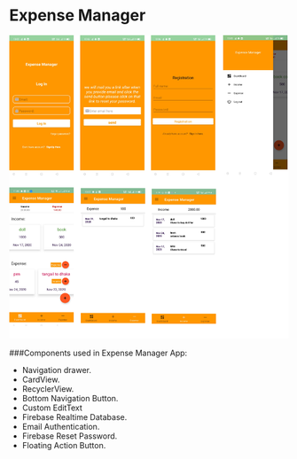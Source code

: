 # Expense Manager

![](images/expensemanager.png)

###Components used in Expense Manager App:
* Navigation drawer.
* CardView.
* RecyclerView.
* Bottom Navigation Button.
* Custom EditText
* Firebase Realtime Database.
* Email Authentication.
* Firebase Reset Password.
* Floating Action Button.
